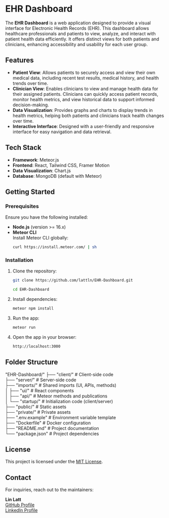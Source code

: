 # EHR Dashboard

The **EHR Dashboard** is a web application designed to provide a visual interface for Electronic Health Records (EHR). This dashboard allows healthcare professionals and patients to view, analyze, and interact with patient health data efficiently. It offers distinct views for both patients and clinicians, enhancing accessibility and usability for each user group.

## Features

- **Patient View**: Allows patients to securely access and view their own medical data, including recent test results, medical history, and health trends over time.
- **Clinician View**: Enables clinicians to view and manage health data for their assigned patients. Clinicians can quickly access patient records, monitor health metrics, and view historical data to support informed decision-making.
- **Data Visualization**: Provides graphs and charts to display trends in health metrics, helping both patients and clinicians track health changes over time.
- **Interactive Interface**: Designed with a user-friendly and responsive interface for easy navigation and data retrieval.

## Tech Stack

- **Framework**: Meteor.js
- **Frontend**: React, Tailwind CSS, Framer Motion
- **Data Visualization**: Chart.js 
- **Database**: MongoDB (default with Meteor)


## Getting Started

### Prerequisites

Ensure you have the following installed:

- **Node.js** (version >= 16.x)
- **Meteor CLI**  
  Install Meteor CLI globally:
  ```bash
  curl https://install.meteor.com/ | sh
  ```
  


### Installation

1. Clone the repository:
   ```bash
   git clone https://github.com/lattln/EHR-Dashboard.git
   ```
   ```bash
   cd EHR-Dashboard
   ```

3. Install dependencies:  
   ```bash
   meteor npm install
   ```

4. Run the app:  
   ```bash
   meteor run
   ```

6. Open the app in your browser:
   ```bash
   http://localhost:3000
   ```

## Folder Structure

"EHR-Dashboard/"
├── "client/"            # Client-side code  
├── "server/"            # Server-side code  
├── "imports/"           # Shared imports (UI, APIs, methods)  
│   ├── "ui/"            # React components  
│   ├── "api/"           # Meteor methods and publications  
│   └── "startup/"       # Initialization code (client/server)  
├── "public/"            # Static assets  
├── "private/"           # Private assets  
├── ".env.example"       # Environment variable template  
├── "Dockerfile"         # Docker configuration  
├── "README.md"          # Project documentation  
└── "package.json"       # Project dependencies  


## License

This project is licensed under the [MIT License](LICENSE).

## Contact

For inquiries, reach out to the maintainers:

**Lin Latt**  
[GitHub Profile](https://github.com/lattln)  
[LinkedIn Profile](https://linkedin.com/in/lin-latt)
